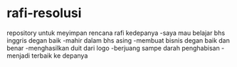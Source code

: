 # rafi-resolusi
repository untuk meyimpan rencana rafi kedepanya
-saya mau belajar bhs inggris degan baik
-mahir dalam bhs asing
-membuat bisnis degan baik dan benar 
-menghasilkan duit dari logo
-berjuang sampe darah penghabisan
-menjadi terbaik ke depanya
